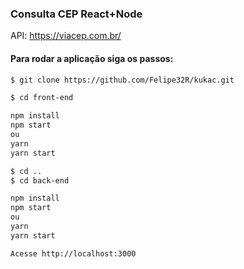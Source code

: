  ### Consulta CEP React+Node

API: https://viacep.com.br/

#### Para rodar a aplicação siga os passos:

```bash
$ git clone https://github.com/Felipe32R/kukac.git

$ cd front-end

npm install
npm start
ou
yarn
yarn start

$ cd ..
$ cd back-end

npm install
npm start
ou
yarn
yarn start

Acesse http://localhost:3000
```

